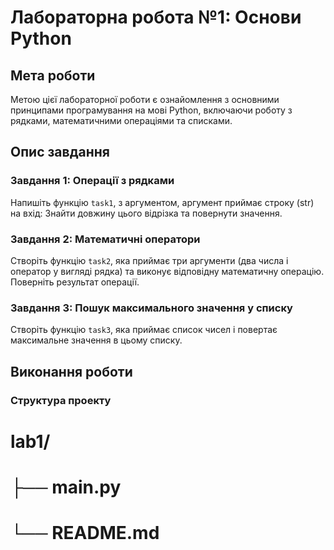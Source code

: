 
# Лабораторна робота №1: Основи Python

## Мета роботи
Метою цієї лабораторної роботи є ознайомлення з основними принципами програмування на мові Python, включаючи роботу з рядками, математичними операціями та списками.

## Опис завдання

### Завдання 1: Операції з рядками
Напишіть функцію `task1`, з аргументом, аргумент приймає строку (str) на вхід:
Знайти довжину цього відрізка та повернути значення.


### Завдання 2: Математичні оператори
Створіть функцію `task2`, яка приймає три аргументи (два числа і оператор у вигляді рядка) та виконує відповідну математичну операцію. Поверніть результат операції.

### Завдання 3: Пошук максимального значення у списку
Створіть функцію `task3`, яка приймає список чисел і повертає максимальне значення в цьому списку.

## Виконання роботи
### Структура проекту
# lab1/
# ├── main.py
# └── README.md

